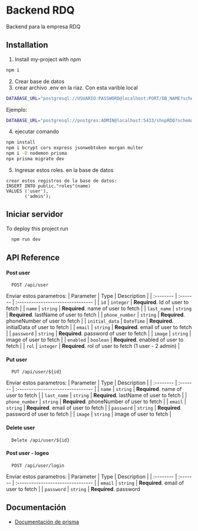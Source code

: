 
# Backend RDQ

Backend para la empresa RDQ

## Installation

1. Install my-project with npm
```bash
npm i
```
2. Crear base de datos
3. crear archivo .env en la riaz. Con esta varible local
```bash
DATABASE_URL="postgresql://USUARIO:PASSWORD@localhost:PORT/DB_NAME?schema=rdq"
```
Ejemplo:
```bash
DATABASE_URL="postgresql://postgres:ADMIN@localhost:5433/shopRDQ?schema=rdq"
```
4. ejecutar comando
```bash
npm install
npm i bcrypt cors express jsonwebtoken morgan multer
npm i -D nodemon prisma
npx prisma migrate dev 
```
5. Ingresar estos roles. en la base de datos
```
crear estos registros de la base de datos: 
INSERT INTO public."roles"(name)
VALUES ('user'),
       ('admin');
```

## Iniciar servidor

To deploy this project run

```bash
  npm run dev
```


## API Reference


#### Post user

```http
  POST /api/user
```
Enviar estos parametros:
| Parameter | Type     | Description                       |
| :-------- | :------- | :-------------------------------- |
| `id`      | `integer` | **Required**. Id of user to fetch |
| `name`      | `string` | **Required**. name of user to fetch |
| `last_name`      | `string` | **Required**. lastName of user to fetch |
| `phone_number`      | `string` | **Required**. phoneNumber of user to fetch |
| `initial_data`      | `DateTime` | **Required**. initialData of user to fetch |
| `email`      | `string` | **Required**. email of user to fetch |
| `password`      | `string` | **Required**. password of user to fetch |
| `image`      | `string` | image of user to fetch |
| `enabled`      | `boolean` | **Required**. enabled of user to fetch |
| `rol`      | `integer` | **Required**. rol of user to fetch (1 user - 2 admin) |


#### Put user

```http
  PUT /api/user/${id}
```
Enviar estos parametros:
| Parameter | Type     | Description                       |
| :-------- | :------- | :-------------------------------- |
| `name`      | `string` | **Required**. name of user to fetch |
| `last_name`      | `string` | **Required**. lastName of user to fetch |
| `phone_number`      | `string` | **Required**. phoneNumber of user to fetch |
| `email`      | `string` | **Required**. email of user to fetch |
| `password`      | `string` | **Required**. password of user to fetch |
| `image`      | `string` | image of user to fetch |

#### Delete user

```http
  Delete /api/user/${id}
```

#### Post user - logeo

```http
  POST /api/user/login
```
Enviar estos parametros:
| Parameter | Type     | Description                       |
| :-------- | :------- | :-------------------------------- |
| `email`      | `string` | **Required**. email of user to fetch |
| `password`      | `string` | **Required**. password 

## Documentación

 - [Documentación de prisma](https://www.prisma.io/docs/)




    
